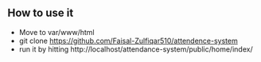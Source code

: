 How to use it
---------------

* Move to var/www/html
* git clone https://github.com/Faisal-Zulfiqar510/attendence-system
* run it by hitting http://localhost/attendance-system/public/home/index/

